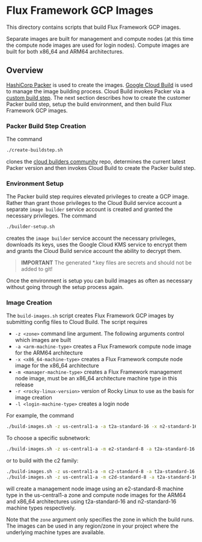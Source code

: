 # Flux Framework GCP Images

This directory contains scripts that build Flux Framework GCP images.

Separate images are built for management and compute nodes (at this time
the compute node images are used for login nodes). Compute images are built
for both x86_64 and ARM64 architectures.

## Overview

[HashiCorp Packer](https://www.packer.io/) is used to create the images. [Google Cloud Build](https://cloud.google.com/build)
is used to manage the image building process. Cloud Build invokes Packer via a [custom build step](https://github.com/GoogleCloudPlatform/cloud-builders-community/tree/master/packer).
The next section describes how to create the customer Packer build step, setup the build environment, and then 
build Flux Framework GCP images.

### Packer Build Step Creation

The command

```bash
./create-buildstep.sh
```

clones the [cloud builders community](https://github.com/GoogleCloudPlatform/cloud-builders-community) repo, determines the current latest
Packer version and then invokes Cloud Build to create the Packer build step.

### Environment Setup

The Packer build step requires elevated privileges to create a GCP image. Rather than grant those privileges
to the Cloud Build service account a separate `image builder` service account is created and granted the
necessary privileges. The command

```bash
./builder-setup.sh
```

creates the `image builder` service account the necessary privileges, downloads its keys, uses the Google Cloud KMS service
to encrypt them and grants the Cloud Build service account the ability to decrypt them.

> **IMPORTANT** The generated *.key files are secrets and should not be added to git!

Once the environment is setup you can build images as often as necessary without going through the setup process again.

### Image Creation

The `build-images.sh` script creates Flux Framework GCP images by submitting config files to Cloud Build. The script requires
- `-z <zone>` command line argument. The following arguments control which images are built
- `-a <arm-machine-type>` creates a Flux Framework compute node image for the ARM64 architecture
- `-x <x86_64-machine-type>` creates a Flux Framework compute node image for the x86_64 architecture
- `-m <manager-machine-type>` creates a Flux Framework management node image, must be an x86_64 architecture machine type in this release
- `-r <rocky-linux-version>` version of Rocky Linux to use as the basis for image creation
- `-l <login-machine-type>` creates a login node

For example, the command

```bash
./build-images.sh -z us-central1-a -a t2a-standard-16 -x n2-standard-16 -m e2-standard-8
```

To choose a specific subnetwork:

```bash
./build-images.sh -z us-central1-a -m e2-standard-8 -a t2a-standard-16 -x n2-standard-16 -l e2-standard-8
```

or to build with the c2 family:

```bash
./build-images.sh -z us-central1-a -m c2-standard-8 -a t2a-standard-16 -x c2-standard-16 -l c2-standard-8
./build-images.sh -z us-central1-a -m c2d-standard-8 -a t2a-standard-16 -x c2d-standard-16 -l c2d-standard-8
```

will create a management node image using an e2-standard-8 machine type in the us-central1-a zone and compute node
images for the ARM64 and x86_64 architectures using t2a-standard-16 and n2-standard-16 machine types respectively.

Note that the `zone` argument only specifies the zone in which the build runs. The images can be used in any region/zone
in your project where the underlying machine types are available.
